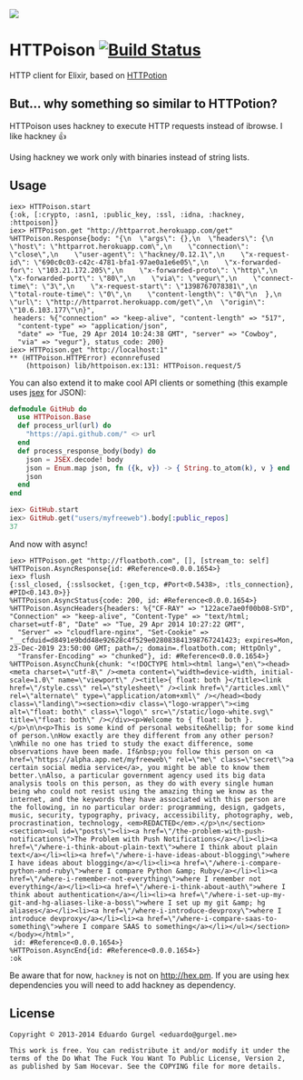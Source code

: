 ![](http://i.imgur.com/WwqN8JO.png)
# HTTPoison [![Build Status](https://travis-ci.org/edgurgel/httpoison.png?branch=master)](https://travis-ci.org/edgurgel/httpoison)

HTTP client for Elixir, based on [HTTPotion](https://github.com/myfreeweb/httpotion)

## But... why something so similar to HTTPotion?

HTTPoison uses hackney to execute HTTP requests instead of ibrowse. I like hackney :thumbsup:

Using hackney we work only with binaries instead of string lists.

## Usage

```iex
iex> HTTPoison.start
{:ok, [:crypto, :asn1, :public_key, :ssl, :idna, :hackney, :httpoison]}
iex> HTTPoison.get "http://httparrot.herokuapp.com/get"
%HTTPoison.Response{body: "{\n  \"args\": {},\n  \"headers\": {\n    \"host\": \"httparrot.herokuapp.com\",\n    \"connection\": \"close\",\n    \"user-agent\": \"hackney/0.12.1\",\n    \"x-request-id\": \"690c0c03-c42c-4781-bfa1-97ae0a1e6e05\",\n    \"x-forwarded-for\": \"103.21.172.205\",\n    \"x-forwarded-proto\": \"http\",\n    \"x-forwarded-port\": \"80\",\n    \"via\": \"vegur\",\n    \"connect-time\": \"3\",\n    \"x-request-start\": \"1398767078381\",\n    \"total-route-time\": \"0\",\n    \"content-length\": \"0\"\n  },\n  \"url\": \"http://httparrot.herokuapp.com/get\",\n  \"origin\": \"10.6.103.177\"\n}",
 headers: %{"connection" => "keep-alive", "content-length" => "517",
  "content-type" => "application/json",
  "date" => "Tue, 29 Apr 2014 10:24:38 GMT", "server" => "Cowboy",
  "via" => "vegur"}, status_code: 200}
iex> HTTPoison.get "http://localhost:1"
** (HTTPoison.HTTPError) econnrefused
    (httpoison) lib/httpoison.ex:131: HTTPoison.request/5
```

You can also extend it to make cool API clients or something (this example uses [jsex](https://github.com/talentdeficit/jsex) for JSON):

```elixir
defmodule GitHub do
  use HTTPoison.Base
  def process_url(url) do
    "https://api.github.com/" <> url
  end
  def process_response_body(body) do
    json = JSEX.decode! body
    json = Enum.map json, fn ({k, v}) -> { String.to_atom(k), v } end
    json
  end
end

iex> GitHub.start
iex> GitHub.get("users/myfreeweb").body[:public_repos]
37
```

And now with async!

```iex
iex> HTTPoison.get "http://floatboth.com", [], [stream_to: self]
%HTTPoison.AsyncResponse{id: #Reference<0.0.0.1654>}
iex> flush
{:ssl_closed, {:sslsocket, {:gen_tcp, #Port<0.5438>, :tls_connection}, #PID<0.143.0>}}
%HTTPoison.AsyncStatus{code: 200, id: #Reference<0.0.0.1654>}
%HTTPoison.AsyncHeaders{headers: %{"CF-RAY" => "122ace7ae0f00b08-SYD", "Connection" => "keep-alive", "Content-Type" => "text/html; charset=utf-8", "Date" => "Tue, 29 Apr 2014 10:27:22 GMT",
  "Server" => "cloudflare-nginx", "Set-Cookie" => "__cfduid=d8491e9bdd48e92628c4f529e028083841398767241423; expires=Mon, 23-Dec-2019 23:50:00 GMT; path=/; domain=.floatboth.com; HttpOnly",
  "Transfer-Encoding" => "chunked"}, id: #Reference<0.0.0.1654>}
%HTTPoison.AsyncChunk{chunk: "<!DOCTYPE html><html lang=\"en\"><head><meta charset=\"utf-8\" /><meta content=\"width=device-width, initial-scale=1.0\" name=\"viewport\" /><title>{ float: both }</title><link href=\"/style.css\" rel=\"stylesheet\" /><link href=\"/articles.xml\" rel=\"alternate\" type=\"application/atom+xml\" /></head><body class=\"landing\"><section><div class=\"logo-wrapper\"><img alt=\"float: both\" class=\"logo\" src=\"/static/logo-white.svg\" title=\"float: both\" /></div><p>Welcome to { float: both }.</p>\n\n<p>This is some kind of personal website&hellip; for some kind of person.\nHow exactly are they different from any other person?\nWhile no one has tried to study the exact difference, some observations have been made. If&nbsp;you follow this person on <a href=\"https://alpha.app.net/myfreeweb\" rel=\"me\" class=\"secret\">a certain social media service</a>, you might be able to know them better.\nAlso, a particular government agency used its big data analysis tools on this person, as they do with every single human being who could not resist using the amazing thing we know as the internet, and the keywords they have associated with this person are the following, in no particular order: programming, design, gadgets, music, security, typography, privacy, accessibility, photography, web, procrastination, technology, <em>REDACTED</em>.</p>\n</section><section><ul id=\"posts\"><li><a href=\"/the-problem-with-push-notifications\">The Problem with Push Notifications</a></li><li><a href=\"/where-i-think-about-plain-text\">where I think about plain text</a></li><li><a href=\"/where-i-have-ideas-about-blogging\">where I have ideas about blogging</a></li><li><a href=\"/where-i-compare-python-and-ruby\">where I compare Python &amp; Ruby</a></li><li><a href=\"/where-i-remember-not-everything\">where I remember not everything</a></li><li><a href=\"/where-i-think-about-auth\">where I think about authentication</a></li><li><a href=\"/where-i-set-up-my-git-and-hg-aliases-like-a-boss\">where I set up my git &amp; hg aliases</a></li><li><a href=\"/where-i-introduce-devproxy\">where I introduce devproxy</a></li><li><a href=\"/where-i-compare-saas-to-something\">where I compare SAAS to something</a></li></ul></section></body></html>",
 id: #Reference<0.0.0.1654>}
%HTTPoison.AsyncEnd{id: #Reference<0.0.0.1654>}
:ok
```

Be aware that for now, `hackney` is not on http://hex.pm. If you are using hex dependencies you will need to add hackney as dependency.

## License

    Copyright © 2013-2014 Eduardo Gurgel <eduardo@gurgel.me>

    This work is free. You can redistribute it and/or modify it under the
    terms of the Do What The Fuck You Want To Public License, Version 2,
    as published by Sam Hocevar. See the COPYING file for more details.

